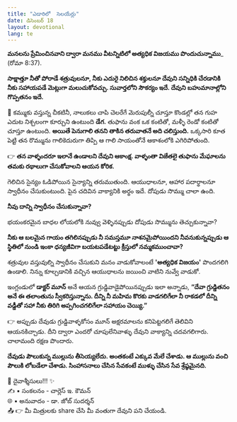 ```yaml
---
title: "ఎడారిలో  సెలయేర్లు"
date: డిసెంబర్ 18
layout: devotional
lang: te
---
```


**మనలను ప్రేమించినవాని ద్వారా మనము వీటన్నిటిలో అత్యధిక విజయము పొందుచున్నాము**_ (రోమా 8:37).

**సాక్షాత్తూ నీతో పోరాడే శత్రువులనూ, నీకు ఎదురై నిలిచిన శక్తులనూ దేవుని సన్నిధికి చేరడానికి నీకు సహాయపడే మెట్లుగా మలుచుకోవచ్చు. సువార్తలోని సౌకర్యం ఇదే. దేవుని బహుమానాల్లోని గొప్పతనం ఇదే.**

🔹 కమ్ముకు వస్తున్న చీకటినీ, నాలుకలు చాపి చెలరేగే మెరుపుల్నీ చూస్తూ కొండల్లో తన గుహ ఎదుట నిశ్చలంగా కూర్చుని ఉంటుంది **డేగ.**
 తుఫాను వంక ఒక కంటితో, మళ్ళీ రెండో కంటితో చూస్తూ ఉంటుంది. **అయితే పెనుగాలి తనని తాకిన తరువాతనే అది చలిస్తుంది.** ఒక్కసారి కూత పెట్టి తన రొమ్మును గాలికెదురుగా తిప్పి ఆ గాలి సాయంతోనే ఆకాశంలోకి ఎగిరిపోతుంది.

👉 **తన వాళ్ళందరూ ఇలానే ఉండాలని దేవుని ఆకాంక్ష. వాళ్ళంతా విజేతలై తుఫాను మేఘాలను తమకు రథాలుగా చేసుకోవాలని ఆయన కోరిక.**

 గెలిచిన సైన్యం ఓడిపోయిన సైన్యాన్ని తరుముతుంది. ఆయుధాలనూ, ఆహార పదార్థాలనూ స్వాధీనం చేసుకుంటుంది. పైన చదివిన వాక్యానికి అర్థం ఇదే. దోపుడు సొమ్ము చాలా ఉంది.

**నీవు దాన్ని స్వాధీనం చేసుకున్నావా?**

 భయంకరమైన బాధల లోయలోకి నువ్వు వెళ్ళినప్పుడు దోపుడు సొమ్మును తెచ్చుకున్నావా? 

**నీకు ఆ బలమైన గాయం తగిలినప్పుడు నీ సమస్తమూ నాశనమైపోయిందని నీవనుకున్నప్పుడు ఆ స్థితిలో నుండి ఇంకా ధన్యజీవిగా బయటపడేటట్టు క్రీస్తులో నమ్మకముంచావా?**

 శత్రువుల వస్తువుల్ని స్వాధీనం చేసుకుని మనం వాడుకోవాలంటే **'అత్యధిక విజయం'** పొందగలిగి ఉండాలి. నిన్ను కూల్చడానికి వచ్చిన ఆయుధాలను జయించి వాటిని నువ్వే వాడుకో.

ఇంగ్లండులో **డాక్టర్ మూన్** అనే ఆయన గ్రుడ్డివాడైపోయినప్పుడు ఇలా అన్నాడు, 
**“దేవా గ్రుడ్డితనం అనే ఈ తలాంతును స్వీకరిస్తున్నాను. దీన్ని నీ మహిమ కొరకు వాడగలిగేలా నీ రాకడలో దీన్ని వడ్డీతో సహా నీకు తిరిగి అప్పగించగలిగేలా సహాయం చెయ్యి.”** 

👉 అప్పుడు దేవుడు గ్రుడ్డివాళ్ళకోసం మూన్ అక్షరమాలను కనిపెట్టగలిగే తెలివిని ఆయనకిచ్చాడు. దీని ద్వారా ఎందరో చూపులేనివాళ్ళు దేవుని వాక్యాన్ని చదవగలిగారు. చాలామంది రక్షణ పొందారు.

**దేవుడు పౌలుకున్న ముల్లును తీసెయ్యలేదు. అంతకంటే ఎక్కువ మేలే చేశాడు. ఆ ముల్లును వంచి పౌలుకి లోబడేలా చేశాడు. సింహాసనాలు చేసిన సేవకంటే ముళ్ళు చేసిన సేవ శ్రేష్ఠమైనది.**

<div class="blessing">🙏 <span class="bless-text">దైవాశ్శీసులు!!!</span> ✨</div>

<div class="credit">✍️ <span class="credit-text">▪ సంకలనం - చార్లెస్ ఇ. కౌమన్</span></div>
<div class="credit">🌐 <span class="credit-text">▪ అనువాదం - డా. జోబ్ సుదర్శన్</span></div>


<div class="share">📤 👉 <span class="share-text">మీ మిత్రులకు share చేసి మీ వంతుగా దేవుని పని చేయండి.</span></div>
